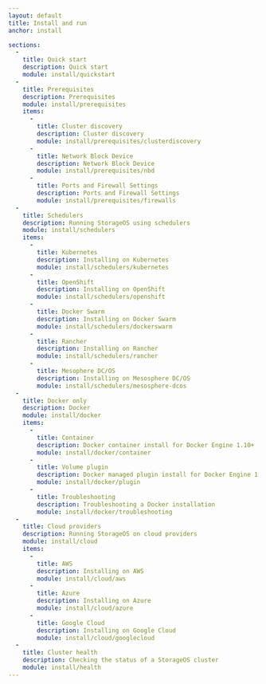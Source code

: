 ```yaml
---
layout: default
title: Install and run
anchor: install

sections:
  -
    title: Quick start
    description: Quick start
    module: install/quickstart
  -
    title: Prerequisites
    description: Prerequisites
    module: install/prerequisites
    items:
      -
        title: Cluster discovery
        description: Cluster discovery
        module: install/prerequisites/clusterdiscovery
      -
        title: Network Block Device
        description: Network Block Device
        module: install/prerequisites/nbd
      -
        title: Ports and Firewall Settings
        description: Ports and Firewall Settings
        module: install/prerequisites/firewalls
  -
    title: Schedulers
    description: Running StorageOS using schedulers
    module: install/schedulers
    items:
      -
        title: Kubernetes
        description: Installing on Kubernetes
        module: install/schedulers/kubernetes
      -
        title: OpenShift
        description: Installing on OpenShift
        module: install/schedulers/openshift
      -
        title: Docker Swarm
        description: Installing on Docker Swarm
        module: install/schedulers/dockerswarm
      -
        title: Rancher
        description: Installing on Rancher
        module: install/schedulers/rancher
      -
        title: Mesophere DC/OS
        description: Installing on Mesosphere DC/OS
        module: install/schedulers/mesosphere-dcos
  -
    title: Docker only
    description: Docker
    module: install/docker
    items:
      -
        title: Container
        description: Docker container install for Docker Engine 1.10+
        module: install/docker/container
      -
        title: Volume plugin
        description: Docker managed plugin install for Docker Engine 1.13+
        module: install/docker/plugin
      -
        title: Troubleshooting
        description: Troubleshooting a Docker installation
        module: install/docker/troubleshooting
  -
    title: Cloud providers
    description: Running StorageOS on cloud providers
    module: install/cloud
    items:
      -
        title: AWS
        description: Installing on AWS
        module: install/cloud/aws
      -
        title: Azure
        description: Installing on Azure
        module: install/cloud/azure
      -
        title: Google Cloud
        description: Installing on Google Cloud
        module: install/cloud/googlecloud
  -
    title: Cluster health
    description: Checking the status of a StorageOS cluster
    module: install/health
---
```


